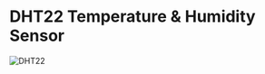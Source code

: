 # DHT22 Temperature & Humidity Sensor



![DHT22](https://user-images.githubusercontent.com/34151610/149633441-abcc0ed8-6569-41c9-b209-242c9f552c84.JPG)
